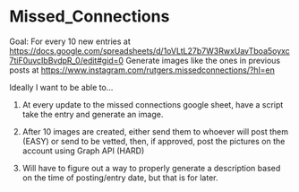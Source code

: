 # Missed_Connections

Goal:
For every 10 new entries at https://docs.google.com/spreadsheets/d/1oVLtL27b7W3RwxUavTboa5oyxc7tiF0uvcIbBvdpR_0/edit#gid=0
Generate images like the ones in previous posts at https://www.instagram.com/rutgers.missedconnections/?hl=en



Ideally I want to be able to...
1. At every update to the missed connections google sheet, have a script take the entry and generate an image.

2. After 10 images are created, either 
  send them to whoever will post them (EASY) 
    or 
  send to be vetted, then, if approved, post the pictures on the account using Graph API (HARD) 

3. Will have to figure out a way to properly generate a description based on the time of posting/entry date, but that is for later.
